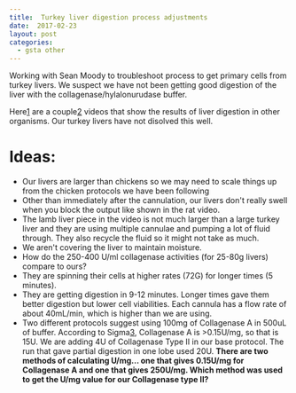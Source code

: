 ```yaml
---
title:  Turkey liver digestion process adjustments
date:  2017-02-23
layout: post
categories:
  - gsta other
---
```



Working with Sean Moody to troubleshoot process to get primary cells from turkey livers. We suspect we have not been getting good digestion of the liver with the collagenase/hylalonurudase buffer.

Here[1] are a couple[2] videos that show the results of liver digestion in other organisms. Our turkey livers have not disolved this well.

# Ideas:

  * Our livers are larger than chickens so we may need to scale things up from the chicken protocols we have been following
  * Other than immediately after the cannulation, our livers don't really swell when you block the output like shown in the rat video.
  * The lamb liver piece in the video is not much larger than a large turkey liver and they are using multiple cannulae and pumping a lot of fluid through. They also recycle the fluid so it might not take as much.
  * We aren't covering the liver to maintain moisture.
  * How do the 250-400 U/ml collagenase activities (for 25-80g livers) compare to ours?
  * They are spinning their cells at higher rates (72G) for longer times (5 minutes).
  * They are getting digestion in 9-12 minutes. Longer times gave them better digestion but lower cell viabilities. Each cannula has a flow rate of about 40mL/min, which is higher than we are using.
  * Two different protocols suggest using 100mg of Collagenase A in 500uL of buffer. According to Sigma[3], Collagenase A is >0.15U/mg, so that is 15U. We are adding 4U of Collagenase Type II in our base protocol. The run that gave partial digestion in one lobe used 20U. **There are two methods of calculating U/mg... one that gives 0.15U/mg for Collagenase A and one that gives 250U/mg. Which method was used to get the U/mg value for our Collagenase type II?**

[1]: http://doi.org/10.3791/50615
[2]: http://doi.org/10.3791/3917
[3]: http://www.sigmaaldrich.com/content/dam/sigma-aldrich/docs/Roche/Bulletin/1/collarobul.pdf

